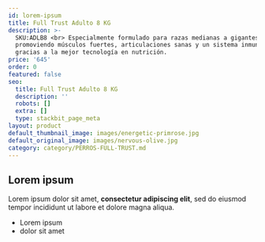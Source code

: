 ```yaml
---
id: lorem-ipsum
title: Full Trust Adulto 8 KG
description: >-
  SKU:ADLB8 <br> Especialmente formulado para razas medianas a gigantes,
  promoviendo músculos fuertes, articulaciones sanas y un sistema inmune fuerte
  gracias a la mejor tecnología en nutrición. 
price: '645'
order: 0
featured: false
seo:
  title: Full Trust Adulto 8 KG
  description: ''
  robots: []
  extra: []
  type: stackbit_page_meta
layout: product
default_thumbnail_image: images/energetic-primrose.jpg
default_original_image: images/nervous-olive.jpg
category: category/PERROS-FULL-TRUST.md
---
```

## Lorem ipsum

Lorem ipsum dolor sit amet, **consectetur adipiscing elit**, sed do eiusmod tempor incididunt ut labore et dolore magna aliqua.

- Lorem ipsum
- dolor sit amet